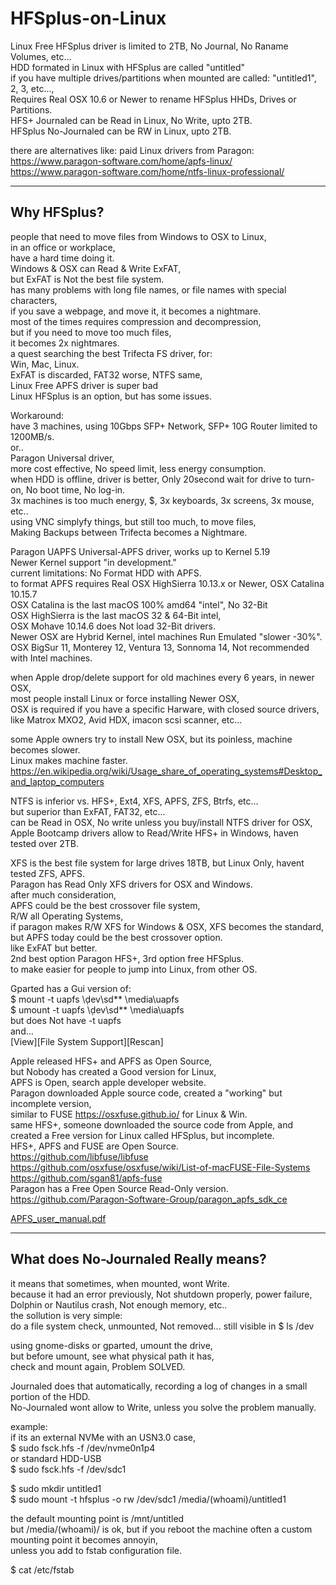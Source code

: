 # HFSplus-on-Linux

Linux Free HFSplus driver is limited to 2TB, No Journal, No Raname Volumes, etc... </br>
HDD formated in Linux with HFSplus are called "untitled" </br>
if you have multiple drives/partitions when mounted are called: "untitled1", 2, 3, etc..., </br>
Requires Real OSX 10.6 or Newer to rename HFSplus HHDs, Drives or Partitions. </br>
HFS+ Journaled can be Read in Linux, No Write, upto 2TB. </br>
HFSplus No-Journaled can be RW in Linux, upto 2TB. </br>

there are alternatives like: paid Linux drivers from Paragon: </br> 
https://www.paragon-software.com/home/apfs-linux/ </br>
https://www.paragon-software.com/home/ntfs-linux-professional/ </br>

----------

## Why HFSplus? 

people that need to move files from Windows to OSX to Linux, </br>
in an office or workplace, </br>
have a hard time doing it. </br>
Windows & OSX can Read & Write ExFAT, </br>
but ExFAT is Not the best file system. </br>
has many problems with long file names, or file names with special characters, </br>
if you save a webpage, and move it, it becomes a nightmare. </br>
most of the times requires compression and decompression, </br>
but if you need to move too much files, </br>
it becomes 2x nightmares. </br>
a quest searching the best Trifecta FS driver, for: </br>
Win, Mac, Linux. </br>
ExFAT is discarded, FAT32 worse, NTFS same, </br>
Linux Free APFS driver is super bad </br>
Linux HFSplus is an option, but has some issues. </br>

Workaround: </br>
have 3 machines, using 10Gbps SFP+ Network, SFP+ 10G Router limited to 1200MB/s. </br>
or.. </br>
Paragon Universal driver, </br>
more cost effective, No speed limit, less energy consumption. </br>
when HDD is offline, driver is better, Only 20second wait for drive to turn-on, No boot time, No log-in. </br>
3x machines is too much energy, $, 3x keyboards, 3x screens, 3x mouse, etc.. </br>
using VNC simplyfy things, but still too much, to move files, </br>
Making Backups between Trifecta becomes a Nightmare. </br>

Paragon UAPFS Universal-APFS driver, works up to Kernel 5.19 </br>
Newer Kernel support "in development." </br>
current limitations: No Format HDD with APFS. </br>
to format APFS requires Real OSX HighSierra 10.13.x or Newer, OSX Catalina 10.15.7 </br>
OSX Catalina is the last macOS 100% amd64 "intel", No 32-Bit </br>
OSX HighSierra is the last macOS 32 & 64-Bit intel, </br>
OSX Mohave 10.14.6 does Not load 32-Bit drivers. </br>
Newer OSX are Hybrid Kernel, intel machines Run Emulated "slower -30%". </br>
OSX BigSur 11, Monterey 12, Ventura 13, Sonnoma 14, Not recommended with Intel machines. </br>

when Apple drop/delete support for old machines every 6 years, in newer OSX, </br>
most people install Linux or force installing Newer OSX, </br>
OSX is required if you have a specific Harware, with closed source drivers, </br>
like Matrox MXO2, Avid HDX, imacon scsi scanner, etc... </br>

some Apple owners try to install New OSX, but its poinless, machine becomes slower. </br>
Linux makes machine faster. </br>
https://en.wikipedia.org/wiki/Usage_share_of_operating_systems#Desktop_and_laptop_computers </br>

NTFS is inferior vs. HFS+, Ext4, XFS, APFS, ZFS, Btrfs, etc... </br>
but superior than ExFAT, FAT32, etc... </br>
can be Read in OSX, No write unless you buy/install NTFS driver for OSX, </br>
Apple Bootcamp drivers allow to Read/Write HFS+ in Windows, haven tested over 2TB. </br>

XFS is the best file system for large drives 18TB, but Linux Only, havent tested ZFS, APFS. </br>
Paragon has Read Only XFS drivers for OSX and Windows. </br>
after much consideration, </br>
APFS could be the best crossover file system, </br>
R/W all Operating Systems, </br>
if paragon makes R/W XFS for Windows & OSX, XFS becomes the standard, </br>
but APFS today could be the best crossover option. </br>
like ExFAT but better. </br>
2nd best option Paragon HFS+, 3rd option free HFSplus. </br>
to make easier for people to jump into Linux, from other OS. </br>

Gparted has a Gui version of: </br>
$ mount -t uapfs \ḑev\sd** \media\uapfs </br>
$ umount -t uapfs \ḑev\sd** \media\uapfs </br>
but does Not have -t uapfs </br>
and... </br>
[View][File System Support][Rescan] </br>

Apple released HFS+ and APFS as Open Source, </br>
but Nobody has created a Good version for Linux, </br>
APFS is Open, search apple developer website. </br>
Paragon downloaded Apple source code, created a "working" but incomplete version, </br>
similar to FUSE https://osxfuse.github.io/ for Linux & Win. </br>
same HFS+, someone downloaded the source code from Apple, and created a Free version for Linux called HFSplus, but incomplete. </br>
HFS+, APFS and FUSE are Open Source. </br>
https://github.com/libfuse/libfuse </br>
https://github.com/osxfuse/osxfuse/wiki/List-of-macFUSE-File-Systems </br>
https://github.com/sgan81/apfs-fuse </br>
Paragon has a Free Open Source Read-Only version. </br>
https://github.com/Paragon-Software-Group/paragon_apfs_sdk_ce </br>

[APFS_user_manual.pdf](https://github.com/juanpc2018/HFSplus-on-Linux/files/13272392/APFS_user_manual.pdf)

----------

## What does No-Journaled Really means?

it means that sometimes, when mounted, wont Write. </br>
because it had an error previously, Not shutdown properly, power failure, Dolphin or Nautilus crash, Not enough memory, etc..  </br>
the sollution is very simple: </br>
do a file system check, unmounted, Not removed... still visible in $ ls /dev </br>

using gnome-disks or gparted, umount the drive,  </br>
but before umount, see what physical path it has, </br>
check and mount again, Problem SOLVED. </br>

Journaled does that automatically, recording a log of changes in a small portion of the HDD. </br>
No-Journaled wont allow to Write, unless you solve the problem manually. </br>

example: </br>
if its an external NVMe with an USN3.0 case,  </br>
$ sudo fsck.hfs -f /dev/nvme0n1p4 </br>
or standard HDD-USB </br>
$ sudo fsck.hfs -f /dev/sdc1 </br>

$ sudo mkdir untitled1 </br>
$ sudo mount -t hfsplus -o rw /dev/sdc1 /media/(whoami)/untitled1 </br>

the default mounting point is /mnt/untitled </br>
but /media/(whoami)/ is ok, but if you reboot the machine often a custom mounting point it becomes annoyin, </br>
unless you add to fstab configuration file.

$ cat /etc/fstab
